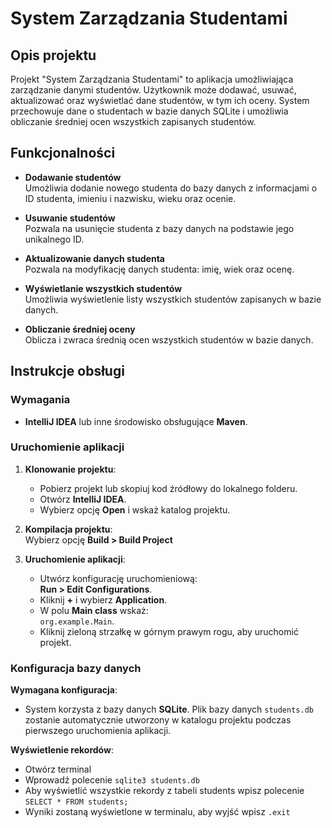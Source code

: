 # System Zarządzania Studentami

## Opis projektu

Projekt "System Zarządzania Studentami" to aplikacja umożliwiająca zarządzanie danymi studentów. Użytkownik może dodawać, usuwać, aktualizować oraz wyświetlać dane studentów, w tym ich oceny. System przechowuje dane o studentach w bazie danych SQLite i umożliwia obliczanie średniej ocen wszystkich zapisanych studentów.

## Funkcjonalności

- **Dodawanie studentów**  
  Umożliwia dodanie nowego studenta do bazy danych z informacjami o ID studenta, imieniu i nazwisku, wieku oraz ocenie.

- **Usuwanie studentów**  
  Pozwala na usunięcie studenta z bazy danych na podstawie jego unikalnego ID.

- **Aktualizowanie danych studenta**  
  Pozwala na modyfikację danych studenta: imię, wiek oraz ocenę.

- **Wyświetlanie wszystkich studentów**  
  Umożliwia wyświetlenie listy wszystkich studentów zapisanych w bazie danych.

- **Obliczanie średniej oceny**  
  Oblicza i zwraca średnią ocen wszystkich studentów w bazie danych.

## Instrukcje obsługi

### Wymagania

- **IntelliJ IDEA** lub inne środowisko obsługujące **Maven**.

### Uruchomienie aplikacji

1. **Klonowanie projektu**:  
    - Pobierz projekt lub skopiuj kod źródłowy do lokalnego folderu.
    - Otwórz **IntelliJ IDEA**.
    - Wybierz opcję **Open** i wskaż katalog projektu.

2. **Kompilacja projektu**:  
   Wybierz opcję **Build > Build Project**

3. **Uruchomienie aplikacji**:
    - Utwórz konfigurację uruchomieniową:  
      **Run > Edit Configurations**.
    - Kliknij **+** i wybierz **Application**.
    - W polu **Main class** wskaż:  
      `org.example.Main`.
    - Kliknij zieloną strzałkę w górnym prawym rogu, aby uruchomić projekt.

### Konfiguracja bazy danych
**Wymagana konfiguracja**:
- System korzysta z bazy danych **SQLite**. Plik bazy danych `students.db` zostanie automatycznie utworzony w katalogu projektu podczas pierwszego uruchomienia aplikacji.

**Wyświetlenie rekordów**:
- Otwórz terminal
- Wprowadź polecenie `sqlite3 students.db`
- Aby wyświetlić wszystkie rekordy z tabeli students wpisz polecenie `SELECT * FROM students;`
- Wyniki zostaną wyświetlone w terminalu, aby wyjść wpisz `.exit`
